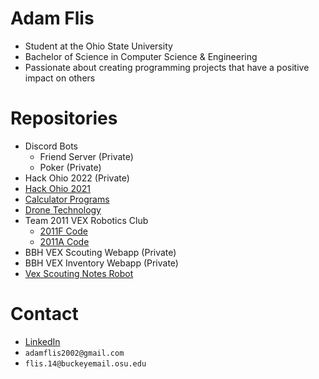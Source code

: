 # Adam Flis
- Student at the Ohio State University
- Bachelor of Science in Computer Science & Engineering 
- Passionate about creating programming projects that have a positive impact on others

# Repositories
- Discord Bots
  - Friend Server (Private)
  - Poker (Private)
- Hack Ohio 2022 (Private)
- [Hack Ohio 2021](https://github.com/Adam-Flis/Hack-Ohio-2021)
- [Calculator Programs](https://github.com/Adam-Flis/Calculator-Programs)
- [Drone Technology](https://github.com/Adam-Flis/Drone-Technology)
- Team 2011 VEX Robotics Club
  -  [2011F Code](https://github.com/Adam-Flis/2011F-Code)
  -  [2011A Code](https://github.com/Adam-Flis/2011A-Code)
- BBH VEX Scouting Webapp (Private)
- BBH VEX Inventory Webapp (Private)
- [Vex Scouting Notes Robot](https://github.com/Adam-Flis/Vex-Scouting-Notes-Robot)

# Contact
- [LinkedIn](https://www.linkedin.com/in/adam-flis-580409251/)
- `adamflis2002@gmail.com`
- `flis.14@buckeyemail.osu.edu`
